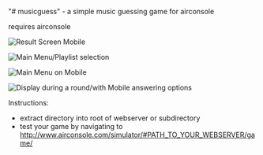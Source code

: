 "# musicguess" - a simple music guessing game for airconsole

requires airconsole



![Result Screen Mobile](https://i.imgur.com/QqGa7y3.png)

![Main Menu/Playlist selection](https://i.imgur.com/kx4aq1V.png)

![Main Menu on Mobile](https://i.imgur.com/JTic3JX.png)

![Display during a round/with Mobile answering options](https://i.imgur.com/rbaE1gI.png)


Instructions:

- extract directory into root of webserver or subdirectory
- test your game by navigating to http://www.airconsole.com/simulator/#PATH_TO_YOUR_WEBSERVER/game/


